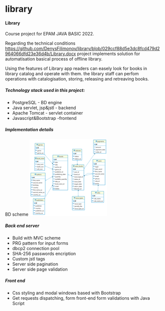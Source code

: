 # library

<h4>Library</h4>

Course project for EPAM JAVA BASIC 2022.

Regarding the technical conditions https://github.com/DenysFilimonov/library/blob/029ccf88d5e3dc8fcd479d2964066dfd23e36d4b/Library.docx
project implements solution for automatisation basical process of offline library.

Using the features of Library app readers can easely look for books in library catalog and operate with them. the library staff can perfom operations with catalogisation, storing, releasing and retreaving books.

<h5>Technology stack used in this project:</h5>

<ul>
  <li>PostgreSQL - BD engine</li>
  <li>Java servlet, jsp&jstl  - backend</li>
  <li>Apache Tomcat - servlet container</li>
  <li>Javascript&Bootstrap -frontend</li>
</ul>  

<h5>Implementation details</h5>
BD scheme 
<img src="bd.png" width="50%">

<h5>Back end server</h5>

<ul>
  <li>Build with MVC scheme</li>
  <li>PRG pattern for input forms</li>
  <li>dbcp2 connection pool</li>
  <li>SHA-256 passwords encription</li>
  <li>Custom jstl tags</li>
  <li>Server side pagination</li>
  <li>Server side page validation</li>
</ul>  

<h5>Front end</h5>

<ul>
  <li>Css styling and modal windows based with Bootstrap</li>
  <li>Get requests dispatching, form front-end form validations with Java Script</li>

</ul>  

